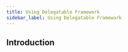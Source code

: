 ```yaml
---
title: Using Delegatable Framework
sidebar_label: Using Delegatable Framework
---
```


## Introduction
